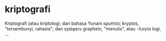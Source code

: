 # kriptografi

Kriptografi (atau kriptologi; dari bahasa Yunani κρυπτός kryptós, "tersembunyi, rahasia"; dan γράφειν graphein, "menulis", atau -λογία logi, ...

